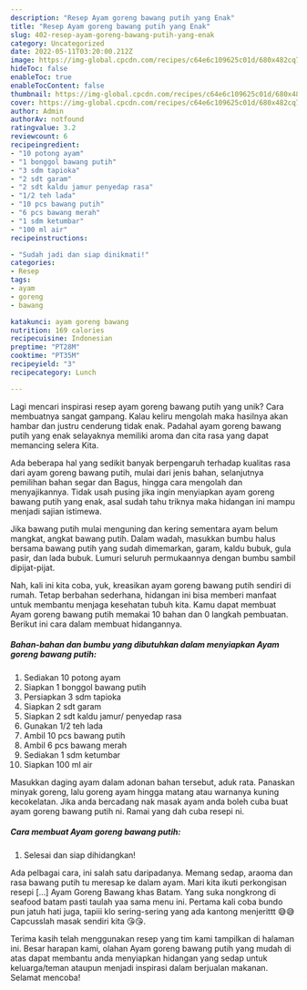 ```yaml
---
description: "Resep Ayam goreng bawang putih yang Enak"
title: "Resep Ayam goreng bawang putih yang Enak"
slug: 402-resep-ayam-goreng-bawang-putih-yang-enak
category: Uncategorized
date: 2022-05-11T03:20:00.212Z
image: https://img-global.cpcdn.com/recipes/c64e6c109625c01d/680x482cq70/ayam-goreng-bawang-putih-foto-resep-utama.jpg
hideToc: false
enableToc: true
enableTocContent: false
thumbnail: https://img-global.cpcdn.com/recipes/c64e6c109625c01d/680x482cq70/ayam-goreng-bawang-putih-foto-resep-utama.jpg
cover: https://img-global.cpcdn.com/recipes/c64e6c109625c01d/680x482cq70/ayam-goreng-bawang-putih-foto-resep-utama.jpg
author: Admin
authorAv: notfound
ratingvalue: 3.2
reviewcount: 6
recipeingredient:
- "10 potong ayam"
- "1 bonggol bawang putih"
- "3 sdm tapioka"
- "2 sdt garam"
- "2 sdt kaldu jamur penyedap rasa"
- "1/2 teh lada"
- "10 pcs bawang putih"
- "6 pcs bawang merah"
- "1 sdm ketumbar"
- "100 ml air"
recipeinstructions:

- "Sudah jadi dan siap dinikmati!"
categories:
- Resep
tags:
- ayam
- goreng
- bawang

katakunci: ayam goreng bawang 
nutrition: 169 calories
recipecuisine: Indonesian
preptime: "PT28M"
cooktime: "PT35M"
recipeyield: "3"
recipecategory: Lunch

---
```





Lagi mencari inspirasi resep ayam goreng bawang putih yang unik? Cara membuatnya sangat gampang. Kalau keliru mengolah maka hasilnya akan hambar dan justru cenderung tidak enak. Padahal ayam goreng bawang putih yang enak selayaknya memiliki aroma dan cita rasa yang dapat memancing selera Kita.





Ada beberapa hal yang sedikit banyak berpengaruh terhadap kualitas rasa dari ayam goreng bawang putih, mulai dari jenis bahan, selanjutnya pemilihan bahan segar dan Bagus, hingga cara mengolah dan menyajikannya. Tidak usah pusing jika ingin menyiapkan ayam goreng bawang putih yang enak,      asal sudah tahu triknya maka hidangan ini mampu menjadi sajian istimewa.














Jika bawang putih mulai menguning dan kering sementara ayam belum mangkat, angkat bawang putih. Dalam wadah, masukkan bumbu halus bersama bawang putih yang sudah dimemarkan, garam, kaldu bubuk, gula pasir, dan lada bubuk. Lumuri seluruh permukaannya dengan bumbu sambil dipijat-pijat.






Nah, kali ini kita coba, yuk, kreasikan ayam goreng bawang putih sendiri di rumah. Tetap berbahan sederhana, hidangan ini bisa memberi manfaat untuk membantu menjaga kesehatan tubuh kita. Kamu dapat membuat Ayam goreng bawang putih memakai 10 bahan dan 0 langkah pembuatan. Berikut ini cara dalam membuat hidangannya.

<!--inarticleads1-->

##### Bahan-bahan dan bumbu yang dibutuhkan dalam menyiapkan Ayam goreng bawang putih:

1. Sediakan 10 potong ayam
1. Siapkan 1 bonggol bawang putih
1. Persiapkan 3 sdm tapioka
1. Siapkan 2 sdt garam
1. Siapkan 2 sdt kaldu jamur/ penyedap rasa
1. Gunakan 1/2 teh lada
1. Ambil 10 pcs bawang putih
1. Ambil 6 pcs bawang merah
1. Sediakan 1 sdm ketumbar
1. Siapkan 100 ml air


Masukkan daging ayam dalam adonan bahan tersebut, aduk rata. Panaskan minyak goreng, lalu goreng ayam hingga matang atau warnanya kuning kecokelatan. Jika anda bercadang nak masak ayam anda boleh cuba buat ayam goreng bawang putih ni. Ramai yang dah cuba resepi ni. 

<!--inarticleads2-->

##### Cara membuat Ayam goreng bawang putih:


1. Selesai dan siap dihidangkan!

Ada pelbagai cara, ini salah satu daripadanya. Memang sedap, araoma dan rasa bawang putih tu meresap ke dalam ayam. Mari kita ikuti perkongisan resepi […] Ayam Goreng Bawang khas Batam. Yang suka nongkrong di seafood batam pasti taulah yaa sama menu ini. Pertama kali coba bundo pun jatuh hati juga, tapiii klo sering-sering yang ada kantong menjerittt 😅😅 Capcusslah masak sendiri kita 😘😘. 

Terima kasih telah menggunakan resep yang tim kami tampilkan di halaman ini. Besar harapan kami, olahan Ayam goreng bawang putih yang mudah di atas dapat membantu anda menyiapkan hidangan yang sedap untuk keluarga/teman ataupun menjadi inspirasi dalam berjualan makanan. Selamat mencoba!
